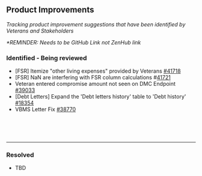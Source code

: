 
## Product Improvements

_Tracking  product improvement suggestions that have been identified by Veterans and Stakeholders_

_*REMINDER: Needs to be GitHub Link not ZenHub link_
</br>

### Identified - Being reviewed
- [FSR] Itemize "other living expenses" provided by Veterans [#41718](https://github.com/department-of-veterans-affairs/va.gov-team/issues/41718)
- [FSR] NaN are interfering with FSR column calculations #[41721](https://github.com/department-of-veterans-affairs/va.gov-team/issues/41721)
- Veteran entered compromise amount not seen on DMC Endpoint [#39033](https://github.com/department-of-veterans-affairs/va.gov-team/issues/39033)
- [Debt Letters] Expand the 'Debt letters history' table to 'Debt history' [#18354](https://github.com/department-of-veterans-affairs/va.gov-team/issues/18354)
- VBMS Letter Fix [#38770](https://github.com/department-of-veterans-affairs/va.gov-team/issues/38770)

</br>
</br>
</br>

---

### Resolved

- TBD

